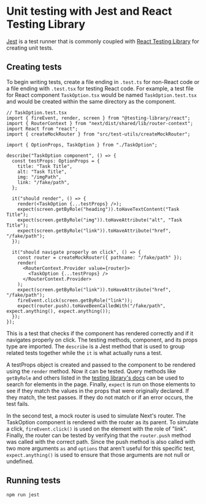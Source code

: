 # Unit testing with Jest and React Testing Library

[Jest](https://jestjs.io/) is a test runner that is commonly coupled with
[React Testing Library](https://testing-library.com/docs/react-testing-library/intro/) for creating unit tests.

## Creating tests

To begin writing tests, create a file ending in `.test.ts` for non-React code or a file ending with `.test.tsx` for
testing React code. For example, a test file for React component `TaskOption.tsx` would be named `TaskOption.test.tsx`
and would be created within the same directory as the component.

```
// TaskOption.test.tsx
import { fireEvent, render, screen } from "@testing-library/react";
import { RouterContext } from "next/dist/shared/lib/router-context";
import React from "react";
import { createMockRouter } from "src/test-utils/createMockRouter";

import { OptionProps, TaskOption } from "./TaskOption";

describe("TaskOption component", () => {
  const testProps: OptionProps = {
    title: "Task Title",
    alt: "Task Title",
    img: "/imgPath",
    link: "/fake/path",
  };

  it("should render", () => {
    render(<TaskOption {...testProps} />);
    expect(screen.getByRole("heading")).toHaveTextContent("Task Title");
    expect(screen.getByRole("img")).toHaveAttribute("alt", "Task Title");
    expect(screen.getByRole("link")).toHaveAttribute("href", "/fake/path");
  });

  it("should navigate properly on click", () => {
    const router = createMockRouter({ pathname: "/fake/path" });
    render(
      <RouterContext.Provider value={router}>
        <TaskOption {...testProps} />
      </RouterContext.Provider>
    );
    expect(screen.getByRole("link")).toHaveAttribute("href", "/fake/path");
    fireEvent.click(screen.getByRole("link"));
    expect(router.push).toHaveBeenCalledWith("/fake/path", expect.anything(), expect.anything());
  });
});

```

This is a test that checks if the component has rendered correctly and if it navigates properly on click. The testing
methods, component, and its props type are imported. The `describe` is a Jest method that is used to group related tests
together while the `it` is what actually runs a test.

A testProps object is created and passed to the component to be rendered using the `render` method. Now it can be
tested. Query methods like `getByRole` and others listed in the
[testing library's docs](https://testing-library.com/docs/react-testing-library/cheatsheet#queries) can be used to
search for elements in the page. Finally, `expect` is run on those elements to see if they match the values in the props
that were originally declared. If they match, the test passes. If they do not match or if an error occurs, the test
fails.

In the second test, a mock router is used to simulate Next's router. The TaskOption component is rendered with the
router as its parent. To simulate a click, `fireEvent.click()` is used on the element with the role of "link". Finally,
the router can be tested by verifying that the `router.push` method was called with the correct path. Since the push
method is also called with two more arguments `as` and `options` that aren't useful for this specific test,
`expect.anything()` is used to ensure that those arguments are not null or undefined.

## Running tests

```
npm run jest
```
